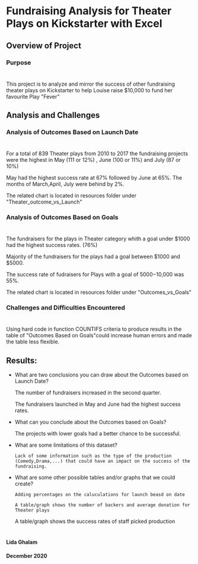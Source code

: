 # Fundraising Analysis for Theater Plays on Kickstarter with Excel

## Overview of Project

### Purpose
#

This project is to analyze and mirror the success of other fundraising theater plays on Kickstarter to help Louise raise $10,000 to fund her favourite Play "Fever" 

## Analysis and Challenges


### Analysis of Outcomes Based on Launch Date
#

For a total of 839 Theater plays from 2010 to 2017 the fundraising projects were the highest in May (111 or 12%) , June (100 or 11%) and July (87 or 10%)

May had the highest success rate at 67% followed by June at 65%. The months of March,April, July were behind by 2%. 

The related chart is located in resources folder under "Theater_outcome_vs_Launch"


### Analysis of Outcomes Based on Goals
#

The fundraisers for the plays in Theater category whith a goal under $1000 had the highest success rates. (76%)

Majority of the fundraisers for the plays had a goal between $1000 and $5000.

The success rate of fudraisers for Plays with a goal of $5000-$10,000 was 55%.

The related chart is located in resources folder under "Outcomes_vs_Goals"

### Challenges and Difficulties Encountered
#

Using hard code in function COUNTIFS criteria to produce results in the table of "Outcomes Based on Goals"could increase human errors and made the table less flexible. 


## Results:

- What are two conclusions you can draw about the Outcomes based on Launch Date?

    The number of fundraisers increased in the second quarter.

    The fundraisers launched in May and June had the highest success rates.

- What can you conclude about the Outcomes based on Goals?

     The projects with lower goals had a better chance to be successful.
 
- What are some limitations of this dataset?

      Lack of some information such as the type of the production (Comedy,Drama,...) that could have an impact on the success of the fundraising.
  

- What are some other possible tables and/or graphs that we could create?

      Adding percentages on the caluculations for launch beasd on date

      A table/graph shows the number of backers and average donation for Theater plays

     A table/graph shows the success rates of staff picked production


#
 #### Lida Ghalam
 #### December 2020